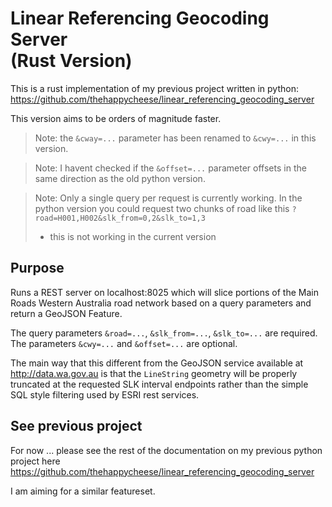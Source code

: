 # Linear Referencing Geocoding Server<br> (Rust Version)

This is a rust implementation of my previous project written in python: https://github.com/thehappycheese/linear_referencing_geocoding_server

This version aims to be orders of magnitude faster.

> Note:
> the `&cway=...` parameter has been renamed to `&cwy=...` in this version.

> Note:
> I havent checked if the `&offset=...` parameter offsets in the same direction as the old python version.

> Note:
> Only a single query per request is currently working.
> In the python version you could request two chunks of road like this `?road=H001,H002&slk_from=0,2&slk_to=1,3`
> - this is not working in the current version




## Purpose
Runs a REST server on localhost:8025 which will slice
portions of the Main Roads Western Australia road network
based on a query parameters and return a GeoJSON Feature.

The query parameters `&road=...`, `&slk_from=...`, `&slk_to=...`  are required.
The parameters `&cwy=...` and `&offset=...` are optional.

The main way that this different from the GeoJSON service available at http://data.wa.gov.au 
is that the `LineString` geometry will be properly truncated at the requested SLK interval
 endpoints rather than the simple SQL style filtering used by ESRI rest services.

## See previous project
For now ... please see the rest of the documentation on my previous python project here https://github.com/thehappycheese/linear_referencing_geocoding_server

I am aiming for a similar featureset.